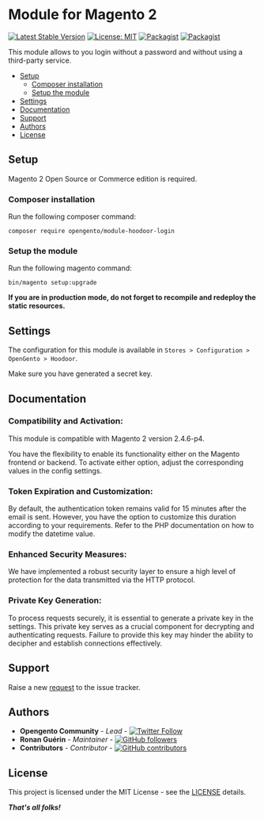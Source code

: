 # Module for Magento 2

[![Latest Stable Version](https://img.shields.io/packagist/v/opengento/module-passwordless-login.svg?style=flat-square)](https://packagist.org/packages/opengento/module-passwordless-login)
[![License: MIT](https://img.shields.io/github/license/opengento/magento2-passwordless-login.svg?style=flat-square)](./LICENSE)
[![Packagist](https://img.shields.io/packagist/dt/opengento/module-passwordless-login.svg?style=flat-square)](https://packagist.org/packages/opengento/module-passwordless-login/stats)
[![Packagist](https://img.shields.io/packagist/dm/opengento/module-passwordless-login.svg?style=flat-square)](https://packagist.org/packages/opengento/module-passwordless-login/stats)

This module allows to you login without a password and without using a third-party service.

- [Setup](#setup)
    - [Composer installation](#composer-installation)
    - [Setup the module](#setup-the-module)
- [Settings](#settings)
- [Documentation](#documentation)
- [Support](#support)
- [Authors](#authors)
- [License](#license)

## Setup

Magento 2 Open Source or Commerce edition is required.

###  Composer installation

Run the following composer command:

```
composer require opengento/module-hoodoor-login
```

### Setup the module

Run the following magento command:

```
bin/magento setup:upgrade
```

**If you are in production mode, do not forget to recompile and redeploy the static resources.**

## Settings

The configuration for this module is available in `Stores > Configuration > OpenGento > Hoodoor`.

Make sure you have generated a secret key.

## Documentation

### Compatibility and Activation:

This module is compatible with Magento 2 version 2.4.6-p4. 

You have the flexibility to enable its functionality either on the Magento frontend or backend. To activate either option, adjust the corresponding values in the config settings.

### Token Expiration and Customization:

By default, the authentication token remains valid for 15 minutes after the email is sent. However, you have the option to customize this duration according to your requirements. Refer to the PHP documentation on how to modify the datetime value.

### Enhanced Security Measures:

We have implemented a robust security layer to ensure a high level of protection for the data transmitted via the HTTP protocol.

### Private Key Generation:

To process requests securely, it is essential to generate a private key in the settings. This private key serves as a crucial component for decrypting and authenticating requests. Failure to provide this key may hinder the ability to decipher and establish connections effectively.

## Support

Raise a new [request](https://github.com/opengento/magento2-hoodoor-login/issues) to the issue tracker.

## Authors

- **Opengento Community** - *Lead* - [![Twitter Follow](https://img.shields.io/twitter/follow/opengento.svg?style=social)](https://twitter.com/opengento)
- **Ronan Guérin** - *Maintainer* - [![GitHub followers](https://img.shields.io/github/followers/ronangr1.svg?style=social)](https://github.com/ronangr1)
- **Contributors** - *Contributor* - [![GitHub contributors](https://img.shields.io/github/contributors/opengento/magento2-store-path-url.svg?style=flat-square)](https://github.com/opengento/magento2-store-path-url/graphs/contributors)

## License

This project is licensed under the MIT License - see the [LICENSE](./LICENSE) details.

***That's all folks!***
